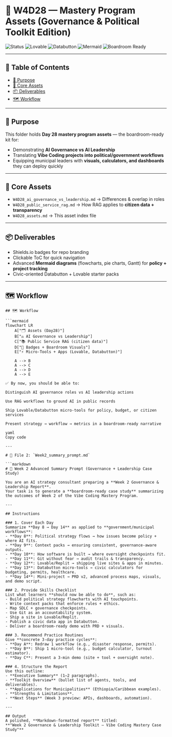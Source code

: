# 🎨 W4D28 — Mastery Program Assets (Governance & Political Toolkit Edition)

![Status](https://img.shields.io/badge/Day-28-blueviolet?style=for-the-badge)
![Lovable](https://img.shields.io/badge/Lovable-App_Builder-green?style=for-the-badge)
![Databutton](https://img.shields.io/badge/Databutton-Micro_Tools-orange?style=for-the-badge)
![Mermaid](https://img.shields.io/badge/Mermaid-Workflows-blue?style=for-the-badge)
![Boardroom Ready](https://img.shields.io/badge/Output-Boardroom_Ready-purple?style=for-the-badge)

---

## 📑 Table of Contents
- [🎯 Purpose](#-purpose)
- [📂 Core Assets](#-core-assets)
- [📦 Deliverables](#-deliverables)
- [🗺 Workflow](#-workflow)

---

## 🎯 Purpose
This folder holds **Day 28 mastery program assets** — the boardroom-ready kit for:
- Demonstrating **AI Governance vs AI Leadership**  
- Translating **Vibe Coding projects into political/government workflows**  
- Equipping municipal leaders with **visuals, calculators, and dashboards** they can deploy quickly  

---

## 📂 Core Assets
- `W4D28_ai_governance_vs_leadership.md` → Differences & overlap in roles  
- `W4D28_public_service_rag.md` → How RAG applies to **citizen data + transparency**  
- `W4D28_assets.md` → This asset index file  

---

## 📦 Deliverables
- Shields.io badges for repo branding  
- Clickable ToC for quick navigation  
- Advanced **Mermaid diagrams** (flowcharts, pie charts, Gantt) for **policy + project tracking**  
- Civic-oriented Databutton + Lovable starter packs  

---

## 🗺 Workflow

```mermaid
## 🗺 Workflow

```mermaid
flowchart LR
    A["🗂 Assets (Day28)"]
    B["⚖️ AI Governance vs Leadership"]
    C["📚 Public Service RAG (citizen data)"]
    D["🎨 Badges + Boardroom Visuals"]
    E["⚡ Micro-Tools + Apps (Lovable, Databutton)"]

    A --> B
    A --> C
    A --> D
    A --> E

✅ By now, you should be able to:

Distinguish AI governance roles vs AI leadership actions

Use RAG workflows to ground AI in public records

Ship Lovable/Databutton micro-tools for policy, budget, or citizen services

Present strategy → workflow → metrics in a boardroom-ready narrative

yaml
Copy code

---

# 📂 File 2: `Week2_summary_prompt.md`

```markdown
# 📝 Week 2 Advanced Summary Prompt (Governance + Leadership Case Study)

You are an AI strategy consultant preparing a **Week 2 Governance & Leadership Report**.  
Your task is to generate a **boardroom-ready case study** summarizing the outcomes of Week 2 of the Vibe Coding Mastery Program.

---

## Instructions

### 1. Cover Each Day
Summarize **Day 8 → Day 14** as applied to **government/municipal workflows**:
- **Day 8**: Political strategy flows → how issues become policy + where AI fits.  
- **Day 9**: Context packs → ensuring consistent, governance-aware outputs.  
- **Day 10**: How software is built → where oversight checkpoints fit.  
- **Day 11**: Git without fear → audit trails & transparency.  
- **Day 12**: Lovable/Replit → shipping live sites & apps in minutes.  
- **Day 13**: Databutton micro-tools → civic calculators for budgeting, permits, healthcare.  
- **Day 14**: Mini-project → PRD v2, advanced process maps, visuals, and demo script.  

### 2. Provide Skills Checklist
List what learners **should now be able to do**, such as:
- Build political strategy flowcharts with AI touchpoints.  
- Write context packs that enforce rules + ethics.  
- Map SDLC + governance checkpoints.  
- Use Git as an accountability system.  
- Ship a site in Lovable/Replit.  
- Publish a civic data app in Databutton.  
- Deliver a boardroom-ready demo with PRD + visuals.  

### 3. Recommend Practice Routines
Give **concrete 3-day practice cycles**:
- **Day A**: Redraw 1 workflow (e.g., disaster response, permits).  
- **Day B**: Ship 1 micro-tool (e.g., budget calculator, turnout estimator).  
- **Day C**: Present a 3-min demo (site + tool + oversight note).  

### 4. Structure the Report
Use this outline:
- **Executive Summary** (1–2 paragraphs).  
- **Toolkit Overview** (bullet list of agents, tools, and deliverables).  
- **Applications for Municipalities** (Ethiopia/Caribbean examples).  
- **Strengths & Limitations**.  
- **Next Steps** (Week 3 preview: APIs, dashboards, automation).  

---

## Output
A polished, **Markdown-formatted report** titled:  
**"Week 2 Governance & Leadership Toolkit — Vibe Coding Mastery Case Study"**
